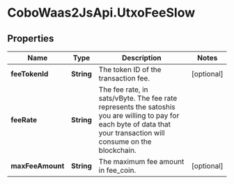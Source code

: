 # CoboWaas2JsApi.UtxoFeeSlow

## Properties

Name | Type | Description | Notes
------------ | ------------- | ------------- | -------------
**feeTokenId** | **String** | The token ID of the transaction fee. | [optional] 
**feeRate** | **String** | The fee rate, in sats/vByte. The fee rate represents the satoshis you are willing to pay for each byte of data that your transaction will consume on the blockchain. | 
**maxFeeAmount** | **String** | The maximum fee amount in fee_coin. | [optional] 


